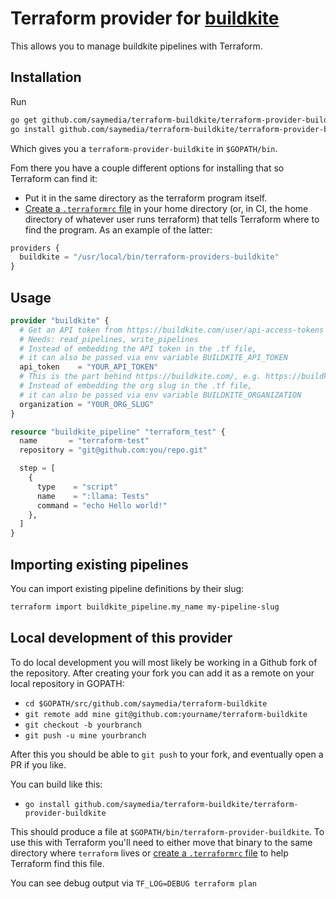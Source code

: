 # Terraform provider for [buildkite](https://www.buildkite.com)

This allows you to manage buildkite pipelines with Terraform.

## Installation

Run
```bash
go get github.com/saymedia/terraform-buildkite/terraform-provider-buildkite
go install github.com/saymedia/terraform-buildkite/terraform-provider-buildkite
```
Which gives you a `terraform-provider-buildkite` in `$GOPATH/bin`.

Fom there you have a couple different options for installing that so Terraform can find it:

* Put it in the same directory as the terraform program itself.
* [Create a `.terraformrc` file](https://www.terraform.io/docs/plugins/basics.html#installing-a-plugin) in your home directory (or, in CI, the home directory of whatever user runs terraform) that tells Terraform where to find the program.
As an example of the latter:

```terraform
providers {
  buildkite = "/usr/local/bin/terraform-providers-buildkite"
}
```

## Usage

```terraform
provider "buildkite" {
  # Get an API token from https://buildkite.com/user/api-access-tokens
  # Needs: read_pipelines, write_pipelines
  # Instead of embedding the API token in the .tf file,
  # it can also be passed via env variable BUILDKITE_API_TOKEN
  api_token    = "YOUR_API_TOKEN"
  # This is the part behind https://buildkite.com/, e.g. https://buildkite.com/some-org
  # Instead of embedding the org slug in the .tf file,
  # it can also be passed via env variable BUILDKITE_ORGANIZATION
  organization = "YOUR_ORG_SLUG"
}

resource "buildkite_pipeline" "terraform_test" {
  name       = "terraform-test"
  repository = "git@github.com:you/repo.git"

  step = [
    {
      type    = "script"
      name    = ":llama: Tests"
      command = "echo Hello world!"
    },
  ]
}
```

## Importing existing pipelines

You can import existing pipeline definitions by their slug:

```bash
terraform import buildkite_pipeline.my_name my-pipeline-slug
```

## Local development of this provider

To do local development you will most likely be working in a Github fork of the repository. After creating your fork
you can add it as a remote on your local repository in GOPATH:

* `cd $GOPATH/src/github.com/saymedia/terraform-buildkite`
* `git remote add mine git@github.com:yourname/terraform-buildkite`
* `git checkout -b yourbranch`
* `git push -u mine yourbranch`

After this you should be able to `git push` to your fork, and eventually open a PR if you like.

You can build like this:

* `go install github.com/saymedia/terraform-buildkite/terraform-provider-buildkite`

This should produce a file at `$GOPATH/bin/terraform-provider-buildkite`. To use this with Terraform you'll need to either move
that binary to the same directory where `terraform` lives or
[create a `.terraformrc` file](https://www.terraform.io/docs/plugins/basics.html#installing-a-plugin) to help Terraform find
this file.

You can see debug output via `TF_LOG=DEBUG terraform plan`
